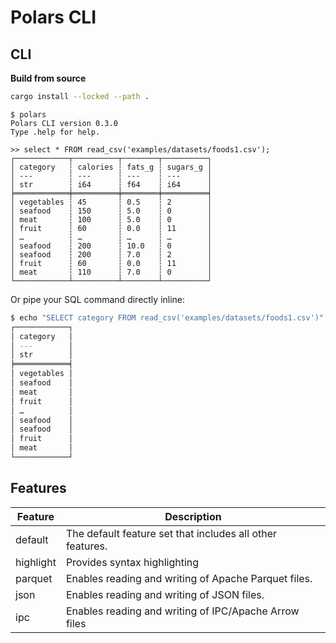 # Polars CLI

## CLI

**Build from source**

```bash
cargo install --locked --path .
```

```shell
$ polars
Polars CLI version 0.3.0
Type .help for help.

>> select * FROM read_csv('examples/datasets/foods1.csv');
┌────────────┬──────────┬────────┬──────────┐
│ category   ┆ calories ┆ fats_g ┆ sugars_g │
│ ---        ┆ ---      ┆ ---    ┆ ---      │
│ str        ┆ i64      ┆ f64    ┆ i64      │
╞════════════╪══════════╪════════╪══════════╡
│ vegetables ┆ 45       ┆ 0.5    ┆ 2        │
│ seafood    ┆ 150      ┆ 5.0    ┆ 0        │
│ meat       ┆ 100      ┆ 5.0    ┆ 0        │
│ fruit      ┆ 60       ┆ 0.0    ┆ 11       │
│ …          ┆ …        ┆ …      ┆ …        │
│ seafood    ┆ 200      ┆ 10.0   ┆ 0        │
│ seafood    ┆ 200      ┆ 7.0    ┆ 2        │
│ fruit      ┆ 60       ┆ 0.0    ┆ 11       │
│ meat       ┆ 110      ┆ 7.0    ┆ 0        │
└────────────┴──────────┴────────┴──────────┘
```

Or pipe your SQL command directly inline:

```bash
$ echo "SELECT category FROM read_csv('examples/datasets/foods1.csv')" | polars
┌────────────┐
│ category   │
│ ---        │
│ str        │
╞════════════╡
│ vegetables │
│ seafood    │
│ meat       │
│ fruit      │
│ …          │
│ seafood    │
│ seafood    │
│ fruit      │
│ meat       │
└────────────┘
```

## Features

| Feature   | Description                                               |
| --------- | --------------------------------------------------------- |
| default   | The default feature set that includes all other features. |
| highlight | Provides syntax highlighting                              |
| parquet   | Enables reading and writing of Apache Parquet files.      |
| json      | Enables reading and writing of JSON files.                |
| ipc       | Enables reading and writing of IPC/Apache Arrow files     |
